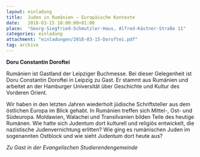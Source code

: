 ```yaml
---
layout: einladung
title:  Juden in Rumänien – Europäische Kontexte
date:   2018-03-15 18:00:00+01:00
place:  "Georg-Siegfried-Schmutzler-Haus, Alfred-Kästner-Straße 11"
categories: einladung
attachment: "einladungen/2018-03-15-Doroftei.pdf"
tag: archive
---
```


**Doru Constantin Doroftei**

Rumänien ist Gastland der Leipziger Buchmesse.
Bei dieser Gelegenheit ist Doru Constantin Doroftei in Leipzig zu Gast.
Er stammt aus Rumänien
und arbeitet an der Hamburger Universität über Geschichte und Kultur des Vorderen Orient.

Wir haben in den letzten Jahren wiederholt jüdische Schriftsteller aus dem östlichen Europa im Blick gehabt.
In Rumänien treffen sich Mittel-, Ost- und Südeuropa.
Moldawien, Walachei und Transilvanien bilden
Teile des heutige Rumänen.
Wie hatte sich Judentum dort kulturell und religiös entwickelt,
die nazistische Judenvernichtung erlitten?
Wie ging es rumänischen Juden im sogenannten Ostblock
und wie sieht Judentum dort heute aus?

*Zu Gast in der Evangelischen Studierendengemeinde*
